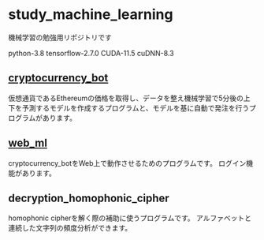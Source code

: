 # study_machine_learning

機械学習の勉強用リポジトリです

python-3.8
tensorflow-2.7.0
CUDA-11.5
cuDNN-8.3

## [cryptocurrency_bot](https://github.com/blancaile/study_machine_learning/tree/main/cryptocurrency_bot)

仮想通貨であるEthereumの価格を取得し、データを整え機械学習で5分後の上下を予測するモデルを作成するプログラムと、モデルを基に自動で発注を行うプログラムがあります。

## [web_ml](https://github.com/blancaile/study_machine_learning/tree/main/web_ml)
cryptocurrency_botをWeb上で動作させるためのプログラムです。
ログイン機能があります。

## decryption_homophonic_cipher
homophonic cipherを解く際の補助に使うプログラムです。
アルファベットと連続した文字列の頻度分析ができます。
